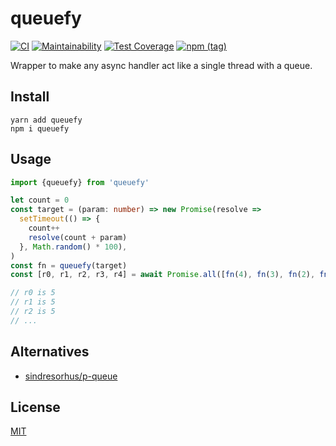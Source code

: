 # queuefy
[![CI](https://github.com/qiwi/queuefy/actions/workflows/ci.yaml/badge.svg)](https://github.com/qiwi/queuefy/actions/workflows/ci.yaml)
[![Maintainability](https://api.codeclimate.com/v1/badges/2392bab0fb3bfa330f74/maintainability)](https://codeclimate.com/github/qiwi/queuefy/maintainability)
[![Test Coverage](https://api.codeclimate.com/v1/badges/2392bab0fb3bfa330f74/test_coverage)](https://codeclimate.com/github/qiwi/queuefy/test_coverage)
[![npm (tag)](https://img.shields.io/npm/v/queuefy)](https://www.npmjs.com/package/queuefy)

Wrapper to make any async handler act like a single thread with a queue.

## Install
```shell script
yarn add queuefy
npm i queuefy
```

## Usage
```typescript
import {queuefy} from 'queuefy'

let count = 0
const target = (param: number) => new Promise(resolve =>
  setTimeout(() => {
    count++
    resolve(count + param)
  }, Math.random() * 100),
)
const fn = queuefy(target)
const [r0, r1, r2, r3, r4] = await Promise.all([fn(4), fn(3), fn(2), fn(1), fn(0)])

// r0 is 5
// r1 is 5
// r2 is 5
// ... 
```

## Alternatives
* [sindresorhus/p-queue](https://github.com/sindresorhus/p-queue)

## License
[MIT](./LICENSE)
